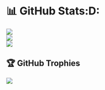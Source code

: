 # 📊 GitHub Stats:D:
![](https://github-readme-stats.vercel.app/api?username=XRayDerxDOne&theme=tokyonight&hide_border=false&include_all_commits=false&count_private=false)<br/>
![](https://github-readme-streak-stats.herokuapp.com/?user=XRayDerxDOne&theme=tokyonight&hide_border=false)<br/>
![](https://github-readme-stats.vercel.app/api/top-langs/?username=XRayDerxDOne&theme=tokyonight&hide_border=false&include_all_commits=false&count_private=false&layout=compact)

## 🏆 GitHub Trophies
![](https://github-profile-trophy.vercel.app/?username=XRayDerxDOne&theme=nord&no-frame=false&no-bg=true&margin-w=4)
